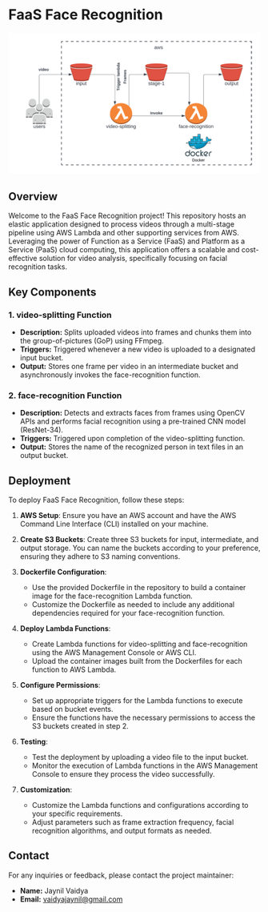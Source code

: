 # FaaS Face Recognition

![FaaS Face Recognition](https://github.com/JaynilVaidya/FaaS-Face-Recognition/blob/origin/system-design.png)


## Overview

Welcome to the FaaS Face Recognition project! This repository hosts an elastic application designed to process videos through a multi-stage pipeline using AWS Lambda and other supporting services from AWS. Leveraging the power of Function as a Service (FaaS) and Platform as a Service (PaaS) cloud computing, this application offers a scalable and cost-effective solution for video analysis, specifically focusing on facial recognition tasks.

## Key Components

### 1. video-splitting Function

- **Description:** Splits uploaded videos into frames and chunks them into the group-of-pictures (GoP) using FFmpeg.
- **Triggers:** Triggered whenever a new video is uploaded to a designated input bucket.
- **Output:** Stores one frame per video in an intermediate bucket and asynchronously invokes the face-recognition function.

### 2. face-recognition Function

- **Description:** Detects and extracts faces from frames using OpenCV APIs and performs facial recognition using a pre-trained CNN model (ResNet-34).
- **Triggers:** Triggered upon completion of the video-splitting function.
- **Output:** Stores the name of the recognized person in text files in an output bucket.

## Deployment

To deploy FaaS Face Recognition, follow these steps:

1. **AWS Setup**: Ensure you have an AWS account and have the AWS Command Line Interface (CLI) installed on your machine.

2. **Create S3 Buckets**: Create three S3 buckets for input, intermediate, and output storage. You can name the buckets according to your preference, ensuring they adhere to S3 naming conventions.

3. **Dockerfile Configuration**:
   - Use the provided Dockerfile in the repository to build a container image for the face-recognition Lambda function.
   - Customize the Dockerfile as needed to include any additional dependencies required for your face-recognition function.

4. **Deploy Lambda Functions**:
   - Create Lambda functions for video-splitting and face-recognition using the AWS Management Console or AWS CLI.
   - Upload the container images built from the Dockerfiles for each function to AWS Lambda.

5. **Configure Permissions**:
   - Set up appropriate triggers for the Lambda functions to execute based on bucket events.
   - Ensure the functions have the necessary permissions to access the S3 buckets created in step 2.

6. **Testing**:
   - Test the deployment by uploading a video file to the input bucket.
   - Monitor the execution of Lambda functions in the AWS Management Console to ensure they process the video successfully.

7. **Customization**:
   - Customize the Lambda functions and configurations according to your specific requirements.
   - Adjust parameters such as frame extraction frequency, facial recognition algorithms, and output formats as needed.

## Contact

For any inquiries or feedback, please contact the project maintainer:

- **Name:** Jaynil Vaidya
- **Email:** [vaidyajaynil@gmail.com](mailto:vaidyajaynil@gmail.com)
